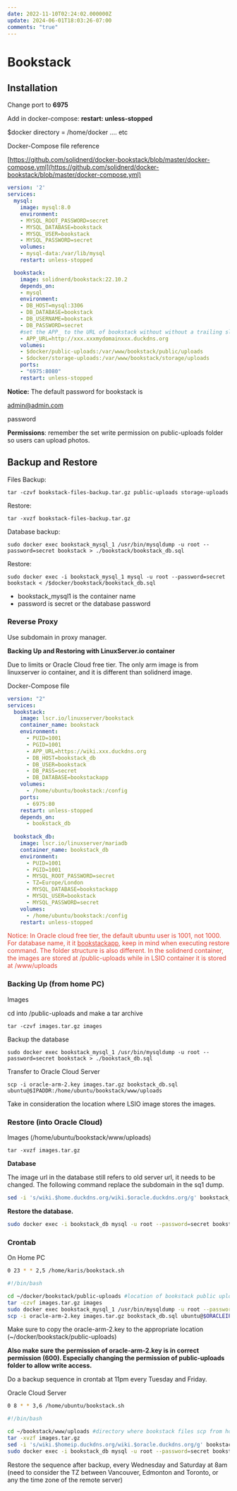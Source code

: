```yaml
---
date: 2022-11-10T02:24:02.000000Z
update: 2024-06-01T18:03:26-07:00
comments: "true"
---
```

# Bookstack

## **Installation**

Change port to **6975**

Add in docker-compose: **restart: unless-stopped**

$docker directory = /home/docker .... etc

Docker-Compose file reference

[https://github.com/solidnerd/docker-bookstack/blob/master/docker-compose.yml](https://github.com/solidnerd/docker-bookstack/blob/master/docker-compose.yml)

```yaml
version: '2'
services:
  mysql:
    image: mysql:8.0
    environment:
    - MYSQL_ROOT_PASSWORD=secret
    - MYSQL_DATABASE=bookstack
    - MYSQL_USER=bookstack
    - MYSQL_PASSWORD=secret
    volumes:
    - mysql-data:/var/lib/mysql
    restart: unless-stopped

  bookstack:
    image: solidnerd/bookstack:22.10.2
    depends_on:
    - mysql
    environment:
    - DB_HOST=mysql:3306
    - DB_DATABASE=bookstack
    - DB_USERNAME=bookstack
    - DB_PASSWORD=secret
    #set the APP_ to the URL of bookstack without without a trailing slash APP_URL=https://example.com
    - APP_URL=http://xxx.xxxmydomainxxx.duckdns.org
    volumes:
    - $docker/public-uploads:/var/www/bookstack/public/uploads
    - $docker/storage-uploads:/var/www/bookstack/storage/uploads
    ports:
    - "6975:8080"
    restart: unless-stopped
```

**Notice:** The default password for bookstack is

<admin@admin.com>

password

**Permissions**: remember the set write permission on public-uploads folder so users can upload photos.

## **Backup and Restore**

Files Backup:

```shell
tar -czvf bookstack-files-backup.tar.gz public-uploads storage-uploads
```

Restore:

```shell
tar -xvzf bookstack-files-backup.tar.gz
```

Database backup:

```shell
sudo docker exec bookstack_mysql_1 /usr/bin/mysqldump -u root --password=secret bookstack > ./bookstack/bookstack_db.sql
```

Restore:

```shell
sudo docker exec -i bookstack_mysql_1 mysql -u root --password=secret bookstack < /$docker/bookstack/bookstack_db.sql
```

- bookstack\_mysql1 is the container name
- password is secret or the database password

### **Reverse Proxy**

Use subdomain in proxy manager.

**Backing Up and Restoring with LinuxServer.io container**

Due to limits or Oracle Cloud free tier. The only arm image is from linuxserver io container, and it is different than solidnerd image.

Docker-Compose file

```yaml
version: "2"
services:
  bookstack:
    image: lscr.io/linuxserver/bookstack
    container_name: bookstack
    environment:
      - PUID=1001
      - PGID=1001
      - APP_URL=https://wiki.xxx.duckdns.org
      - DB_HOST=bookstack_db
      - DB_USER=bookstack
      - DB_PASS=secret
      - DB_DATABASE=bookstackapp
    volumes:
      - /home/ubuntu/bookstack:/config
    ports:
      - 6975:80
    restart: unless-stopped
    depends_on:
      - bookstack_db
      
  bookstack_db:
    image: lscr.io/linuxserver/mariadb
    container_name: bookstack_db
    environment:
      - PUID=1001
      - PGID=1001
      - MYSQL_ROOT_PASSWORD=secret
      - TZ=Europe/London
      - MYSQL_DATABASE=bookstackapp
      - MYSQL_USER=bookstack
      - MYSQL_PASSWORD=secret
    volumes:
      - /home/ubuntu/bookstack:/config
    restart: unless-stopped

```

<span style="color: rgb(224, 62, 45);">Notice: In Oracle cloud free tier, the default ubuntu user is 1001, not 1000. For database name, it it <span style="text-decoration: underline;">bookstackapp</span>, keep in mind when executing restore command. The folder structure is also different. In the solidnerd container, the images are stored at /public-uploads while in LSIO container it is stored at /www/uploads</span>

### **Backing Up (from home PC)**

Images

cd into /public-uploads and make a tar archive

```shell
tar -czvf images.tar.gz images
```

Backup the database

```shell
sudo docker exec bookstack_mysql_1 /usr/bin/mysqldump -u root --password=secret bookstack > ./bookstack_db.sql
```

Transfer to Oracle Cloud Server

```shell
scp -i oracle-arm-2.key images.tar.gz bookstack_db.sql ubuntu@$IPADDR:/home/ubuntu/bookstack/www/uploads
```

Take in consideration the location where LSIO image stores the images.

### **Restore (into Oracle Cloud)**

Images (/home/ubuntu/bookstack/www/uploads)

```shell
tar -xvzf images.tar.gz
```

**Database**

The image url in the database still refers to old server url, it needs to be changed. The following command replace the subdomain in the sq1 dump.

```bash
sed -i 's/wiki.$home.duckdns.org/wiki.$oracle.duckdns.org/g' bookstack_db.sql
```

**Restore the database.**

```bash
sudo docker exec -i bookstack_db mysql -u root --password=secret bookstackapp < /home/ubuntu/bookstack/www/uploads/bookstack_db.sql
```

### **Crontab**

On Home PC

```bash
0 23 * * 2,5 /home/karis/bookstack.sh
```

```bash
#!/bin/bash

cd ~/docker/bookstack/public-uploads #location of bookstack public uploads
tar -czvf images.tar.gz images
sudo docker exec bookstack_mysql_1 /usr/bin/mysqldump -u root --password=secret bookstack > ./bookstack_db.sql
scp -i oracle-arm-2.key images.tar.gz bookstack_db.sql ubuntu@$ORACLEIP:/home/ubuntu/bookstack/www/uploads
```

Make sure to copy the oracle-arm-2.key to the appropriate location (~/docker/bookstack/public-uploads)

**Also make sure the permission of oracle-arm-2.key is in correct permission (600). Especially changing the permission of public-uploads folder to allow write access.**

Do a backup sequence in crontab at 11pm every Tuesday and Friday.

Oracle Cloud Server

```bash
0 8 * * 3,6 /home/ubuntu/bookstack.sh
```

```bash
#!/bin/bash

cd ~/bookstack/www/uploads #directory where bookstack files scp from home are located
tar -xvzf images.tar.gz
sed -i 's/wiki.$homeip.duckdns.org/wiki.$oracle.duckdns.org/g' bookstack_db.sql
sudo docker exec -i bookstack_db mysql -u root --password=secret bookstackapp < /home/ubuntu/bookstack/www/uploads/bookstack_db.sql
```

Restore the sequence after backup, every Wednesday and Saturday at 8am (need to consider the TZ between Vancouver, Edmonton and Toronto, or any the time zone of the remote server)